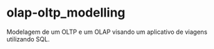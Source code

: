 # olap-oltp_modelling
Modelagem de um OLTP e um OLAP visando um aplicativo de viagens utilizando SQL.
